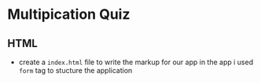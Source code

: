 # Multipication Quiz

## HTML

- create a `index.html` file to write the markup for our app in the app i used `form` tag to stucture the application
